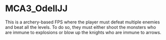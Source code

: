 # MCA3_OdellJJ
This is a archery-based FPS where the player must defeat multiple enemies and beat all the levels. To do so, they must either shoot the monsters who are immune to explosions or blow up the knights who are immune to arrows.

